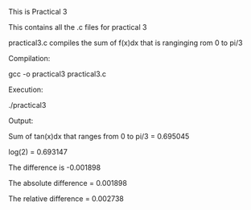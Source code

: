 This is Practical 3

This contains all the .c files for practical 3

practical3.c compiles the sum of f(x)dx that is ranginging rom 0 to pi/3

Compilation: 

gcc -o practical3 practical3.c

Execution: 

./practical3

Output:

Sum of tan(x)dx that ranges from 0 to pi/3 = 0.695045

log(2) = 0.693147

The difference is -0.001898

The absolute difference = 0.001898

The relative difference = 0.002738
